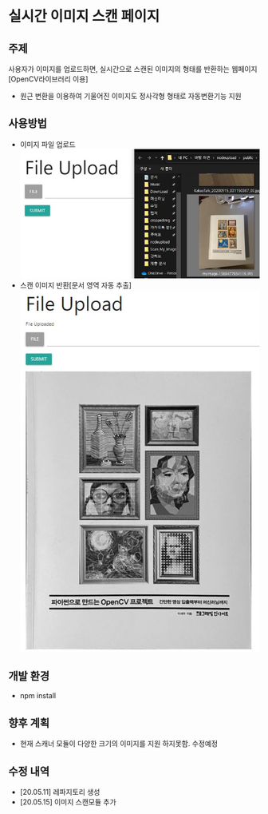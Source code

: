 # 실시간 이미지 스캔 페이지
## 주제
사용자가 이미지를 업로드하면, 실시간으로 스캔된 이미지의 형태를 반환하는 웹페이지[OpenCV라이브러리 이용]
- 원근 변환을 이용하여 기울어진 이미지도 정사각형 형태로 자동변환기능 지원

## 사용방법
  * 이미지 파일 업로드
![1](./src/1.JPG)
  * 스캔 이미지 반환[문서 영역 자동 추출]
![2](./src/2.JPG)

## 개발 환경
- npm install

## 향후 계획
- 현재 스캐너 모듈이 다양한 크기의 이미지를 지원 하지못함. 수정예정

## 수정 내역
 * [20.05.11] 레파지토리 생성
 * [20.05.15] 이미지 스캔모듈 추가

